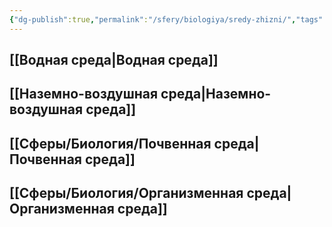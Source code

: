 ```yaml
---
{"dg-publish":true,"permalink":"/sfery/biologiya/sredy-zhizni/","tags":["Экология"]}
---
```


## [[Водная среда\|Водная среда]]
## [[Наземно-воздушная среда\|Наземно-воздушная среда]]
## [[Сферы/Биология/Почвенная среда\|Почвенная среда]]
## [[Сферы/Биология/Организменная среда\|Организменная среда]] 
